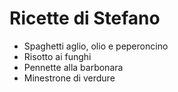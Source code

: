 # Ricette di Stefano

* Spaghetti aglio, olio e peperoncino
* Risotto ai funghi
* Pennette alla barbonara
* Minestrone di verdure